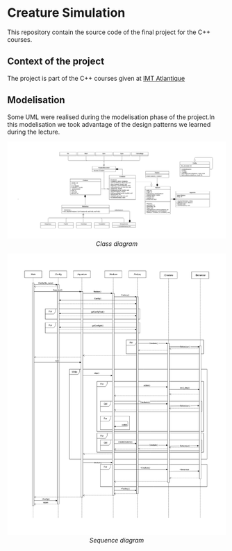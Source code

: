 # Creature Simulation

This repository contain the source code of the final project for the C++ courses.


## Context of the project

The project is part of the C++ courses given at [IMT Atlantique](https://www.imt-atlantique.fr/en)

## Modelisation

Some UML were realised during the modelisation phase of the project.In this
modelisation we took advantage of the design patterns we learned during the lecture.

<p align="center">
  <img src="UML/Class_Diagram.png"/>
  <i>Class diagram</i>
</p>

<p align="center">
  <img src="UML/Sequence_Diagram.png"/>
  <i>Sequence diagram</i>
</p>
